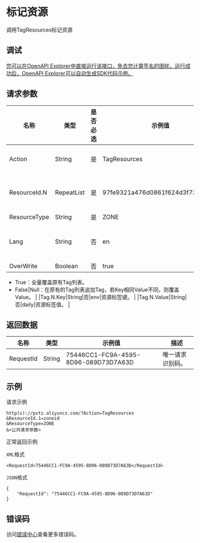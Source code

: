 # 标记资源

调用TagResources标记资源

## 调试

[您可以在OpenAPI Explorer中直接运行该接口，免去您计算签名的困扰。运行成功后，OpenAPI Explorer可以自动生成SDK代码示例。](https://api.aliyun.com/#product=pvtz&api=TagResources&type=RPC&version=2018-01-01)

## 请求参数

|名称|类型|是否必选|示例值|描述|
|--|--|----|---|--|
|Action|String|是|TagResources|系统规定参数。取值：TagResources。 |
|ResourceId.N|RepeatList|是|97fe9321a476d0861f624d3f738dcc38|资源ID，即ZoneId。可传入内容数量的取值范围为 `[1, 50]` |
|ResourceType|String|是|ZONE|资源类型。 |
|Lang|String|否|en|部分返回参数的语言。取值范围：zh、en、ja。 |
|OverWrite|Boolean|否|true|修改Tag列表。

 -   True：全量覆盖原有Tag列表。
-   False\|Null：在原有的Tag列表追加Tag，若Key相同Value不同，则覆盖Value。 |
|Tag.N.Key|String|否|env|资源标签键。 |
|Tag.N.Value|String|否|daily|资源标签值。 |

## 返回数据

|名称|类型|示例值|描述|
|--|--|---|--|
|RequestId|String|75446CC1-FC9A-4595-8D96-089D73D7A63D|唯一请求识别码。 |

## 示例

请求示例

```
http(s)://pvtz.aliyuncs.com/?Action=TagResources
&ResourceId.1=zoneid
&ResourceType=ZONE
&<公共请求参数>
```

正常返回示例

`XML`格式

```
<RequestId>75446CC1-FC9A-4595-8D96-089D73D7A63D</RequestId>
```

`JSON`格式

```
{
    "RequestId": "75446CC1-FC9A-4595-8D96-089D73D7A63D"
}
```

## 错误码

访问[错误中心](https://error-center.alibabacloud.com/status/product/pvtz)查看更多错误码。

